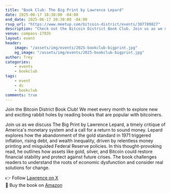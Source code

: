 ```yaml
---
title: "Book Club: The Big Print by Lawrence Lepard"
date: 2025-06-17 18:30:00 -04:00
end_date: 2025-06-17 20:30:00 -04:00
rsvp_url: "https://www.meetup.com/bitcoin-district/events/307789827"
description: "Check out the Bitcoin District Book Club. Join us as we meet every month to dive into new and exciting rabbit holes through reading Bitcoin related books!"
venue: compass-1703h
layout: event
header:
    image: "/assets/img/events/2025-bookclub-bigprint.jpg"
    og_image: "/assets/img/events/2025-bookclub-bigprint.jpg"
author: Trey
categories:
    - events
    - bookclub
tags:
    - event
    - dc
    - bookclub
comments: true
---
```

Join the Bitcoin District Book Club! We meet every month to explore new and exciting rabbit holes by reading books that are popular with bitcoiners.  

Join us as we discuss The Big Print by Lawrence Lepard, a timely critique of America's monetary system and a call for a return to sound money. Lepard explores how the abandonment of the gold standard in 1971 triggered inflation, rising debt, and wealth inequality, driven by relentless money printing and misguided Federal Reserve policies. In this thought-provoking read, he outlines how assets like gold, silver, and Bitcoin could restore financial stability and protect against future crises. The book challenges readers to understand the roots of economic dysfunction and consider real solutions for change.  

👉 Follow [Lawrence on X](https://x.com/LawrenceLepard)  
📙 Buy the book on [Amazon](https://a.co/d/hmSsRCG)